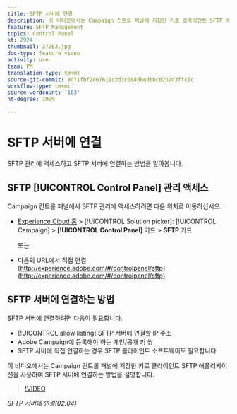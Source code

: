 ```yaml
---
title: SFTP 서버에 연결
description: 이 비디오에서는 Campaign 컨트롤 패널에 저장한 키로 클라이언트 SFTP 애플리케이션을 사용하여 SFTP 서버에 연결하는 방법을 설명합니다.
feature: SFTP Management
topics: Control Panel
kt: 2924
thumbnail: 27263.jpg
doc-type: feature video
activity: use
team: PM
translation-type: tm+mt
source-git-commit: 9d71fbf2067611c2d3c088d6ed6bc02b2d3ffc1c
workflow-type: tm+mt
source-wordcount: '163'
ht-degree: 100%

---
```



# SFTP 서버에 연결

SFTP 관리에 액세스하고 SFTP 서버에 연결하는 방법을 알아봅니다.

## SFTP [!UICONTROL Control Panel] 관리 액세스

Campaign 컨트롤 패널에서 SFTP 관리에 액세스하려면 다음 위치로 이동하십시오.

* [Experience Cloud 홈](https://experience.adobe.com/#/home) > [!UICONTROL Solution picker]: [!UICONTROL Campaign] > **[!UICONTROL Control Panel]** 카드 > **SFTP** 카드

   또는
* 다음의 URL에서 직접 연결 [http://experience.adobe.com/#/controlpanel/sftp](http://experience.adobe.com/#/controlpanel/sftp)

## SFTP 서버에 연결하는 방법

SFTP 서버에 연결하려면 다음이 필요합니다.

* [!UICONTROL allow listing] SFTP 서버에 연결할 IP 주소
* Adobe Campaign에 등록해야 하는 개인/공개 키 쌍
* SFTP 서버에 직접 연결하는 경우 SFTP 클라이언트 소프트웨어도 필요합니다

이 비디오에서는 Campaign 컨트롤 패널에 저장한 키로 클라이언트 SFTP 애플리케이션을 사용하여 SFTP 서버에 연결하는 방법을 설명합니다.

>[!VIDEO](https://video.tv.adobe.com/v/27263?quality=12)

*SFTP 서버에 연결(02:04)*
